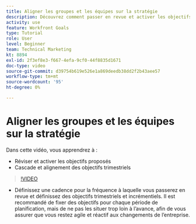 ```yaml
---
title: Aligner les groupes et les équipes sur la stratégie
description: Découvrez comment passer en revue et activer les objectifs proposés, cascade et alignement des objectifs trimestriels à l’aide des [!DNL Goals].
activity: use
feature: Workfront Goals
type: Tutorial
role: User
level: Beginner
team: Technical Marketing
kt: 8894
exl-id: 2f3ef8e3-f667-4efa-9cf0-44f8835d1671
doc-type: video
source-git-commit: d39754b619e526e1a869deedb38dd2f2b43aee57
workflow-type: tm+mt
source-wordcount: '95'
ht-degree: 0%

---
```


# Aligner les groupes et les équipes sur la stratégie

Dans cette vidéo, vous apprendrez à :

* Réviser et activer les objectifs proposés
* Cascade et alignement des objectifs trimestriels

>[!VIDEO](https://video.tv.adobe.com/v/335188/?quality=12)

<!--
Pro-tips graphic
-->

* Définissez une cadence pour la fréquence à laquelle vous passerez en revue et définissez des objectifs trimestriels et incrémentiels. Il est recommandé de fixer des objectifs pour chaque période de planification, mais de ne pas les situer trop loin à l’avance, afin de vous assurer que vous restez agile et réactif aux changements de l’entreprise.
